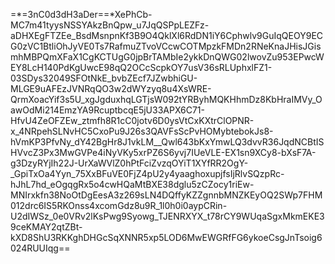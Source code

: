=*=3nC0d3dH3aDer==*XePhCb-MC7m41tyysNSSYAkzBnQpw_u7JqQSPpLEZFz-aDHXEgFTZEe_BsdMsnpnKf3B9O4QklXl6RdDN1iY6Cphwlv9GuIqQEOY9ECG0zVC1BtliOhJyVE0Ts7RafmuZTvoVCcwCOTMpzkFMDn2RNeKnaJHisJGismhMBPQmXFaX1CgKCTUgG0jpBrTAMbIe2ykkDnQWG02lwovZu953EPwcWEY8LcH140PdKgUwcE98qQ2OCcScpkOY7usV36sRLUphxlFZ1-03SDys32049SFOtNkE_bvbZEcf7JZwbhiGU-MLGE9uAFEzJVNRqQO3w2dWYzyq8u4XsWRE-QrmXoacYif3s5U_xgJgduxhqLGTjsW092tYRByhMQKHhmDz8KbHraIMVy_OawOdMi214EmzYA9RcuptbcqE5jU33APX6C71-HfvU4ZeOFZEw_ztmfh8R1cC0jotv6D0ysVtCxKXtrClOPNR-x_4NRpehSLNvHC5CxoPu9J26s3QAVFsScPvHOMybtebokJs8-hVmKP3PfvNy_dY42BgHr8J1vkLM__Qwl643bKxYmwLQ3dvvR36JqdNCBtISHVvcZ3Px3MwGVPe4iNyVKy5xrPZ6S6yvj7IUeVLE-EX1sn9XCy8-bXsF7A-g3DzyRYjIh22J-UrXaWVlZ0hPtFciZvzqOYiT1XYfRR2OgY-_GpiTxOa4Yyn_75XxBFuVE0FjZ4pU2y4yaaghoxupjfsIjRlvSQzpRc-hJhL7hd_eOgqgRx5o4cwHQaMtBXE38dglu5zCZocy1riEw-MNIrxkfn38NoOtDgEesA3z269sLN4DQffyKZZgnnbMNZKEyOQ2SWp7FHM012drc6IS5RKOnss4xcomGdz8u9R_1l0h0i0aypCRin-U2dIWSz_0e0VRv2lKsPwg9Syowg_TJENRXYX_t78rCY9WUqaSgxMkmEKE39ceKMAY2qtZBt-kXD8ShU3RKKghDHGcSqXNNR5xp5LOD6MwEWGRfFG6ykoeCsgJnTsoig6024RUUIqg==